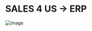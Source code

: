 # SALES 4 US → ERP

![image](https://user-images.githubusercontent.com/58809030/164983405-8d10ea85-3f5b-4f8e-9cf6-a4ae05621106.png)
